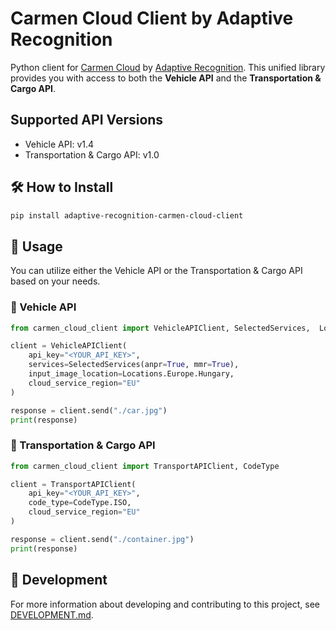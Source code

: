 # Carmen Cloud Client by Adaptive Recognition

Python client for [Carmen Cloud](https://cloud.adaptiverecognition.com/) by [Adaptive Recognition](https://adaptiverecognition.com/). This unified library provides you with access to both the **Vehicle API** and the **Transportation & Cargo API**.

## Supported API Versions

- Vehicle API: v1.4
- Transportation & Cargo API: v1.0

## 🛠️ How to Install

```sh
pip install adaptive-recognition-carmen-cloud-client
```

## 🚀 Usage

You can utilize either the Vehicle API or the Transportation & Cargo API based on your needs.

### 🚗 Vehicle API

```python
from carmen_cloud_client import VehicleAPIClient, SelectedServices,  Locations

client = VehicleAPIClient(
    api_key="<YOUR_API_KEY>",
    services=SelectedServices(anpr=True, mmr=True),
    input_image_location=Locations.Europe.Hungary,
    cloud_service_region="EU"
)

response = client.send("./car.jpg")
print(response)
```

### 🚚 Transportation & Cargo API

```python
from carmen_cloud_client import TransportAPIClient, CodeType

client = TransportAPIClient(
    api_key="<YOUR_API_KEY>",
    code_type=CodeType.ISO,
    cloud_service_region="EU"
)

response = client.send("./container.jpg")
print(response)
```

## 🔧 Development

For more information about developing and contributing to this project, see [DEVELOPMENT.md](DEVELOPMENT.md).
